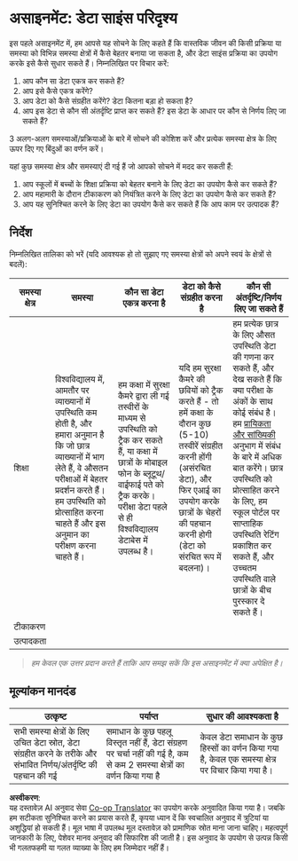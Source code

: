 <!--
CO_OP_TRANSLATOR_METADATA:
{
  "original_hash": "a8f79b9c0484c35b4f26e8aec7fc4d56",
  "translation_date": "2025-08-24T21:32:36+00:00",
  "source_file": "1-Introduction/01-defining-data-science/solution/assignment.md",
  "language_code": "hi"
}
-->
# असाइनमेंट: डेटा साइंस परिदृश्य

इस पहले असाइनमेंट में, हम आपसे यह सोचने के लिए कहते हैं कि वास्तविक जीवन की किसी प्रक्रिया या समस्या को विभिन्न समस्या क्षेत्रों में कैसे बेहतर बनाया जा सकता है, और डेटा साइंस प्रक्रिया का उपयोग करके इसे कैसे सुधार सकते हैं। निम्नलिखित पर विचार करें:

1. आप कौन सा डेटा एकत्र कर सकते हैं?
1. आप इसे कैसे एकत्र करेंगे?
1. आप डेटा को कैसे संग्रहीत करेंगे? डेटा कितना बड़ा हो सकता है?
1. आप इस डेटा से कौन सी अंतर्दृष्टि प्राप्त कर सकते हैं? इस डेटा के आधार पर कौन से निर्णय लिए जा सकते हैं?

3 अलग-अलग समस्याओं/प्रक्रियाओं के बारे में सोचने की कोशिश करें और प्रत्येक समस्या क्षेत्र के लिए ऊपर दिए गए बिंदुओं का वर्णन करें।

यहां कुछ समस्या क्षेत्र और समस्याएं दी गई हैं जो आपको सोचने में मदद कर सकती हैं:

1. आप स्कूलों में बच्चों के शिक्षा प्रक्रिया को बेहतर बनाने के लिए डेटा का उपयोग कैसे कर सकते हैं?
1. आप महामारी के दौरान टीकाकरण को नियंत्रित करने के लिए डेटा का उपयोग कैसे कर सकते हैं?
1. आप यह सुनिश्चित करने के लिए डेटा का उपयोग कैसे कर सकते हैं कि आप काम पर उत्पादक हैं?

## निर्देश

निम्नलिखित तालिका को भरें (यदि आवश्यक हो तो सुझाए गए समस्या क्षेत्रों को अपने स्वयं के क्षेत्रों से बदलें):

| समस्या क्षेत्र | समस्या | कौन सा डेटा एकत्र करना है | डेटा को कैसे संग्रहीत करना है | कौन सी अंतर्दृष्टि/निर्णय लिए जा सकते हैं | 
|----------------|---------|-----------------------|-----------------------|--------------------------------------|
| शिक्षा | विश्वविद्यालय में, आमतौर पर व्याख्यानों में उपस्थिति कम होती है, और हमारा अनुमान है कि जो छात्र व्याख्यानों में भाग लेते हैं, वे औसतन परीक्षाओं में बेहतर प्रदर्शन करते हैं। हम उपस्थिति को प्रोत्साहित करना चाहते हैं और इस अनुमान का परीक्षण करना चाहते हैं। | हम कक्षा में सुरक्षा कैमरे द्वारा ली गई तस्वीरों के माध्यम से उपस्थिति को ट्रैक कर सकते हैं, या कक्षा में छात्रों के मोबाइल फोन के ब्लूटूथ/वाईफाई पते को ट्रैक करके। परीक्षा डेटा पहले से ही विश्वविद्यालय डेटाबेस में उपलब्ध है। | यदि हम सुरक्षा कैमरे की छवियों को ट्रैक करते हैं - तो हमें कक्षा के दौरान कुछ (5-10) तस्वीरें संग्रहीत करनी होंगी (असंरचित डेटा), और फिर एआई का उपयोग करके छात्रों के चेहरों की पहचान करनी होगी (डेटा को संरचित रूप में बदलना)। | हम प्रत्येक छात्र के लिए औसत उपस्थिति डेटा की गणना कर सकते हैं, और देख सकते हैं कि क्या परीक्षा के अंकों के साथ कोई संबंध है। हम [प्रायिकता और सांख्यिकी](../../04-stats-and-probability/README.md) अनुभाग में संबंध के बारे में अधिक बात करेंगे। छात्र उपस्थिति को प्रोत्साहित करने के लिए, हम स्कूल पोर्टल पर साप्ताहिक उपस्थिति रेटिंग प्रकाशित कर सकते हैं, और उच्चतम उपस्थिति वाले छात्रों के बीच पुरस्कार दे सकते हैं। |
| टीकाकरण | | | | |
| उत्पादकता | | | | |

> *हम केवल एक उत्तर प्रदान करते हैं ताकि आप समझ सकें कि इस असाइनमेंट में क्या अपेक्षित है।*

## मूल्यांकन मानदंड

उत्कृष्ट | पर्याप्त | सुधार की आवश्यकता है
--- | --- | -- |
सभी समस्या क्षेत्रों के लिए उचित डेटा स्रोत, डेटा संग्रहीत करने के तरीके और संभावित निर्णय/अंतर्दृष्टि की पहचान की गई | समाधान के कुछ पहलू विस्तृत नहीं हैं, डेटा संग्रहण पर चर्चा नहीं की गई है, कम से कम 2 समस्या क्षेत्रों का वर्णन किया गया है | केवल डेटा समाधान के कुछ हिस्सों का वर्णन किया गया है, केवल एक समस्या क्षेत्र पर विचार किया गया है।

**अस्वीकरण**:  
यह दस्तावेज़ AI अनुवाद सेवा [Co-op Translator](https://github.com/Azure/co-op-translator) का उपयोग करके अनुवादित किया गया है। जबकि हम सटीकता सुनिश्चित करने का प्रयास करते हैं, कृपया ध्यान दें कि स्वचालित अनुवाद में त्रुटियां या अशुद्धियां हो सकती हैं। मूल भाषा में उपलब्ध मूल दस्तावेज़ को प्रामाणिक स्रोत माना जाना चाहिए। महत्वपूर्ण जानकारी के लिए, पेशेवर मानव अनुवाद की सिफारिश की जाती है। इस अनुवाद के उपयोग से उत्पन्न किसी भी गलतफहमी या गलत व्याख्या के लिए हम जिम्मेदार नहीं हैं।